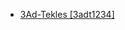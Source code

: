 - [3Ad-Tekles [3adt1234]](tree/afro1255/semi1276/west2786/ethi1244/tigr1277/tigr1270/nort3292/3adt1234/md.ini)
